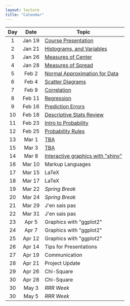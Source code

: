 ```yaml
---
layout: lecture
title: "Calendar"
---
```


<table>
  <thead>
    <tr>
      <th>Day</th>
      <th>Date</th>
      <th>Topic</th>
    </tr>
  </thead>
  <tbody>
    <tr>
      <td align="center">1</td>
      <td align="center">Jan 19</td>
      <td><a href="01-course-introduction">Course Presentation</a></td>
    </tr>
    <tr>
      <td align="center">2</td>
      <td align="center">Jan 21</td>
      <td><a href="02-histograms-variables">Histograms, and Variables</a></td>
    </tr>
    <tr>
      <td align="center">3</td>
      <td align="center">Jan 26</td>
      <td><a href="03-measures-center">Measures of Center</a></td>
    </tr>
    <tr>
      <td align="center">4</td>
      <td align="center">Jan 28</td>
      <td><a href="04-measures-spread">Measures of Spread</a></td>
    </tr>
    <tr>
      <td align="center">5</td>
      <td align="center">Feb 2</td>
      <td><a href="05-normal-data">Normal Approximation for Data</a></td>
    </tr>
    <tr>
      <td align="center">6</td>
      <td align="center">Feb 4</td>
      <td><a href="06-scatter-diagrams">Scatter Diagrams</a></td>
    </tr>
    <tr>
      <td align="center">7</td>
      <td align="center">Feb 9</td>
      <td><a href="07-correlation">Correlation</a></td>
    </tr>
    <tr>
      <td align="center">8</td>
      <td align="center">Feb 11</td>
      <td><a href="08-regression">Regression</a></td>
    </tr>
    <tr>
      <td align="center">9</td>
      <td align="center">Feb 16</td>
      <td><a href="data-structures">Prediction Errors</a></td>
    </tr>
    <tr>
      <td align="center">10</td>
      <td align="center">Feb 18</td>
      <td><a href="graphics-introduction">Descriptive Stats Review</a></td>
    </tr>
    <tr>
      <td align="center">11</td>
      <td align="center">Feb 23</td>
      <td><a href="base-graphics">Intro to Probability</a></td>
    </tr>
    <tr>
      <td align="center">12</td>
      <td align="center">Feb 25</td>
      <td><a href="colors">Probability Rules</a></td>
    </tr>
    <tr>
      <td align="center">13</td>
      <td align="center">Mar 1</td>
      <td><a href="ggplot2">TBA</a></td>
    </tr>
    <tr>
      <td align="center">15</td>
      <td align="center">Mar 3</td>
      <td><a href="graphics-devices">TBA</td>
    </tr>
    <tr>
      <td align="center">14</td>
      <td align="center">Mar 8</td>
      <td><a href="shiny">Interactive graphics with "shiny"</a></td>
    </tr>
    <tr>
      <td align="center">16</td>
      <td align="center">Mar 10</td>
      <td>Markup Languages</td>
    </tr>
    <tr>
      <td align="center">17</td>
      <td align="center">Mar 15</td>
      <td>LaTeX</td>
    </tr>
    <tr>
      <td align="center">18</td>
      <td align="center">Mar 17</td>
      <td>LaTeX</td>
    </tr>
    <tr>
      <td align="center">19</td>
      <td align="center">Mar 22</td>
      <td><em>Spring Break</em></td>
    </tr>
    <tr>
      <td align="center">20</td>
      <td align="center">Mar 24</td>
      <td><em>Spring Break</em></td>
    </tr>
    <tr>
      <td align="center">21</td>
      <td align="center">Mar 29</td>
      <td>J'en sais pas</td>
    </tr>
    <tr>
      <td align="center">22</td>
      <td align="center">Mar 31</td>
      <td>J'en sais pas</td>
    </tr>
    <tr>
      <td align="center">23</td>
      <td align="center">Apr 5</td>
      <td>Graphics with "ggplot2"</td>
    </tr>
    <tr>
      <td align="center">24</td>
      <td align="center">Apr 7</td>
      <td>Graphics with "ggplot2"</td>
    </tr>
    <tr>
      <td align="center">25</td>
      <td align="center">Apr 12</td>
      <td>Graphics with "ggplot2"</td>
    </tr>
    <tr>
      <td align="center">26</td>
      <td align="center">Apr 14</td>
      <td>Tips for Presentations</td>
    </tr>
    <tr>
      <td align="center">27</td>
      <td align="center">Apr 19</td>
      <td>Communication</td>
    </tr>
    <tr>
      <td align="center">28</td>
      <td align="center">Apr 21</td>
      <td>Project Update</td>
    </tr>
    <tr>
      <td align="center">29</td>
      <td align="center">Apr 26</td>
      <td>Chi-Square</td>
    </tr>
    <tr>
      <td align="center">30</td>
      <td align="center">Apr 28</td>
      <td>Chi-Square</td>
    </tr>
    <tr>
      <td align="center">30</td>
      <td align="center">May 3</td>
      <td><em>RRR Week</em></td>
    </tr>
    <tr>
      <td align="center">30</td>
      <td align="center">May 5</td>
      <td><em>RRR Week</em></td>
    </tr>
  </tbody>
</table>

